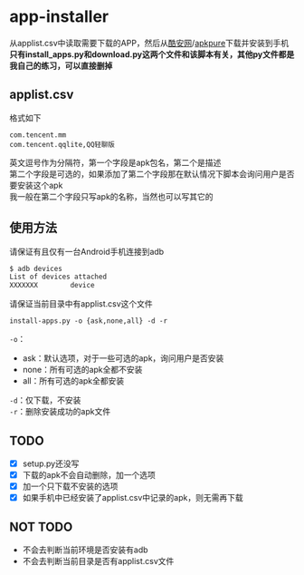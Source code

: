# app-installer

从applist.csv中读取需要下载的APP，然后从[酷安网](https://www.coolapk.com/)/[apkpure](https://apkpure.com/cn/)下载并安装到手机  
**只有install_apps.py和download.py这两个文件和该脚本有关，其他py文件都是我自己的练习，可以直接删掉**


## applist.csv

格式如下

`com.tencent.mm`  
`com.tencent.qqlite,QQ轻聊版`  

英文逗号作为分隔符，第一个字段是apk包名，第二个是描述  
第二个字段是可选的，如果添加了第二个字段那在默认情况下脚本会询问用户是否要安装这个apk  
我一般在第二个字段只写apk的名称，当然也可以写其它的  

## 使用方法

请保证有且仅有一台Android手机连接到adb  

```bash
$ adb devices
List of devices attached
XXXXXXX        device
```

请保证当前目录中有applist.csv这个文件

`install-apps.py -o {ask,none,all} -d -r`  

`-o`：  

- ask：默认选项，对于一些可选的apk，询问用户是否安装
- none：所有可选的apk全都不安装
- all：所有可选的apk全都安装

`-d`：仅下载，不安装  
`-r`：删除安装成功的apk文件

## TODO

- [x] setup.py还没写
- [x] 下载的apk不会自动删除，加一个选项
- [x] 加一个只下载不安装的选项
- [x] 如果手机中已经安装了applist.csv中记录的apk，则无需再下载

## NOT TODO

- 不会去判断当前环境是否安装有adb
- 不会去判断当前目录是否有applist.csv文件